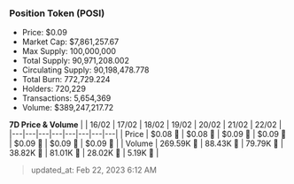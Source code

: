 
  ### Position Token (POSI)
  - Price: $0.09
  - Market Cap: $7,861,257.67
  - Max Supply: 100,000,000
  - Total Supply: 90,971,208.002
  - Circulating Supply: 90,198,478.778
  - Total Burn: 772,729.224
  - Holders: 720,229
  - Transactions: 5,654,369
  - Volume: $389,247,217.72

  **7D Price & Volume**
  | | 16&#x2F;02 | 17&#x2F;02 | 18&#x2F;02 | 19&#x2F;02 | 20&#x2F;02 | 21&#x2F;02 | 22&#x2F;02 |
  |---|---|---|---|---|---|---|---|
  | Price | $0.08 🔻 | $0.08 🚀 | $0.09 🚀 | $0.09 🔻 | $0.09 🚀 | $0.09 🔻 | $0.09 🔻 |
  | Volume | 269.59K 🚀 | 88.43K 🔻 | 79.79K 🔻 | 38.82K 🔻 | 81.01K 🚀 | 28.02K 🔻 | 5.19K 🔻 |

  > updated_at: Feb 22, 2023 6:12 AM
